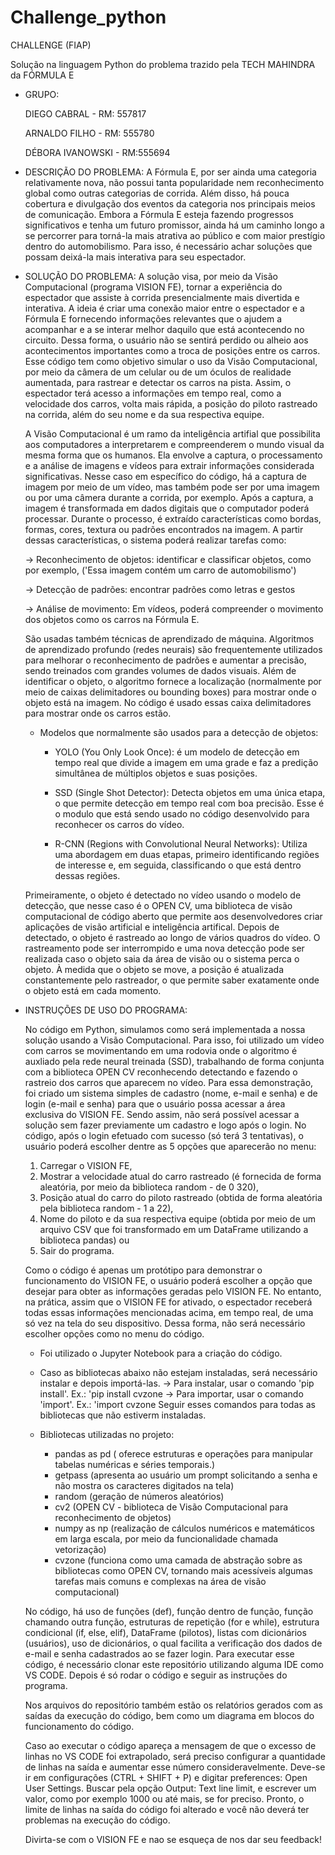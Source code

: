 # Challenge_python
 CHALLENGE (FIAP) 

Solução na linguagem Python do problema trazido pela TECH MAHINDRA da FÓRMULA E 

- GRUPO: 

    DIEGO CABRAL - RM: 557817

    ARNALDO FILHO - RM: 555780

    DÉBORA IVANOWSKI - RM:555694 

- DESCRIÇÃO DO PROBLEMA:
    A Fórmula E, por ser ainda uma categoria relativamente nova, não possui tanta popularidade nem reconhecimento global como outras categorias de corrida. Além disso, há pouca cobertura e divulgação dos eventos da categoria nos principais meios de comunicação. Embora a Fórmula E esteja fazendo progressos significativos e tenha um futuro promissor, ainda há um caminho longo a se percorrer para torná-la mais atrativa ao público e com maior prestígio dentro do automobilismo. Para isso, é necessário achar soluções que possam deixá-la mais interativa para seu espectador.

- SOLUÇÃO DO PROBLEMA:
    A solução visa, por meio da Visão Computacional (programa VISION FE), tornar a experiência do espectador que assiste à corrida presencialmente mais divertida e interativa. A ideia é criar uma conexão maior entre o espectador e a Fórmula E fornecendo informações relevantes que o ajudem a acompanhar e a se interar melhor daquilo que está acontecendo no circuito. Dessa forma, o usuário não se sentirá perdido ou alheio aos acontecimentos importantes como a troca de posições entre os carros. Esse código tem como objetivo simular o uso da Visão Computacional, por meio da câmera de um celular ou de um óculos de realidade aumentada, para rastrear e detectar os carros na pista. Assim, o espectador terá acesso a informações em tempo real, como a velocidade dos carros, volta mais rápida, a posição do piloto rastreado na corrida, além do seu nome e da sua respectiva equipe. 

    A Visão Computacional é um ramo da inteligência artifial que possibilita aos computadores a interpretarem e compreenderem o mundo visual da mesma forma que os humanos. Ela envolve a captura, o processamento e a análise de imagens e vídeos para extrair informações considerada significativas. Nesse caso em específico do código, há a captura de imagem por meio de um vídeo, mas também pode ser por uma imagem ou por uma câmera durante a corrida, por exemplo. Após a captura, a imagem é transformada em dados digitais que o computador poderá processar. Durante o processo, é extraído características como bordas, formas, cores, textura ou padrões encontrados na imagem. A partir dessas características, o sistema poderá realizar tarefas como:

    -> Reconhecimento de objetos: identificar e classificar objetos, como por exemplo, ('Essa imagem contém um carro de automobilismo')

    -> Detecção de padrões: encontrar padrões como letras e gestos 

    -> Análise de movimento: Em vídeos, poderá compreender o movimento dos objetos como os carros na Fórmula E. 

    São usadas também técnicas de aprendizado de máquina. Algoritmos de aprendizado profundo (redes neurais) são frequentemente utilizados para melhorar o reconhecimento de padrões e aumentar a precisão, sendo treinados com grandes volumes de dados visuais. Além de identificar o objeto, o algoritmo fornece a localização (normalmente por meio de caixas delimitadores ou bounding boxes) para mostrar onde o objeto está na imagem. No código é usado essas caixa delimitadores para mostrar onde os carros estão. 

    - Modelos que normalmente são usados para a detecção de objetos:

        - YOLO (You Only Look Once): é um modelo de detecção em tempo real que divide a imagem em uma grade e faz a predição simultânea de múltiplos objetos e suas posições.

       -  SSD (Single Shot Detector): Detecta objetos em uma única etapa, o que permite detecção em tempo real com boa precisão. Esse é o modulo que está sendo usado no código desenvolvido para reconhecer os carros do vídeo. 

        - R-CNN (Regions with Convolutional Neural Networks): Utiliza uma abordagem em duas etapas, primeiro identificando regiões de interesse e, em seguida, classificando o que está dentro dessas regiões.
    
    Primeiramente, o objeto é detectado no vídeo usando o modelo de detecção, que nesse caso é o OPEN CV, uma biblioteca de visão computacional de código aberto que permite aos desenvolvedores criar aplicações de visão artificial e inteligência artifical. Depois de detectado, o objeto é rastreado ao longo de vários quadros do vídeo. O rastreamento pode ser interrompido e uma nova detecção pode ser realizada caso o objeto saia da área de visão ou o sistema perca o objeto. À medida que o objeto se move, a posição é atualizada constantemente pelo rastreador, o que permite saber exatamente onde o objeto está em cada momento. 


     

- INSTRUÇÕES DE USO DO PROGRAMA:

    No código em Python, simulamos como será implementada a nossa solução usando a Visão Computacional. Para isso, foi utilizado um vídeo com carros se movimentando em uma rodovia onde o algoritmo é auxliado pela rede neural treinada (SSD), trabalhando de forma conjunta com a biblioteca OPEN CV reconhecendo detectando e fazendo o rastreio dos carros que aparecem no vídeo. Para essa demonstração, foi criado um sistema simples de cadastro (nome, e-mail e senha) e de login (e-mail e senha) para que o usuário possa acessar a área exclusiva do VISION FE. Sendo assim, não será possível acessar a solução sem fazer previamente um cadastro e logo após o login. No código, após o login efetuado com sucesso (só terá 3 tentativas), o usuário poderá escolher dentre as 5 opções que aparecerão no menu:

    1) Carregar o VISION FE, 
    2) Mostrar a velocidade atual do carro rastreado (é fornecida de forma aleatória, por meio da biblioteca random - de 0 320), 
    3) Posição atual do carro do piloto rastreado (obtida de forma aleatória pela biblioteca random - 1 a 22), 
    4) Nome do piloto e da sua respectiva equipe (obtida por meio de um arquivo CSV que foi transformado em um DataFrame utilizando a biblioteca pandas) ou 
    5) Sair do programa. 

    Como o código é apenas um protótipo para demonstrar o funcionamento do VISION FE, o usuário poderá escolher a opção que desejar para obter as informações geradas pelo VISION FE. No entanto, na prática, assim que o VISION FE for ativado, o espectador receberá todas essas informações mencionadas acima, em tempo real, de uma só vez na tela do seu dispositivo. Dessa forma, não será necessário escolher opções como no menu do código. 

    - Foi utilizado o Jupyter Notebook para a criação do código.
    - Caso as bibliotecas abaixo não estejam instaladas, será necessário instalar e depois importá-las. 
        -> Para instalar, usar o comando 'pip install'. Ex.: 'pip install cvzone
        -> Para importar, usar o comando 'import'. Ex.: 'import cvzone 
        Seguir esses comandos para todas as bibliotecas que não estiverm instaladas. 
    - Bibliotecas utilizadas no projeto:

        - pandas as pd ( oferece estruturas e operações para manipular tabelas numéricas e séries temporais.)
        - getpass (apresenta ao usuário um prompt solicitando a senha e não mostra os caracteres digitados na tela)
        - random (geração de números aleatórios)
        - cv2 (OPEN CV - biblioteca de Visão Computacional para reconhecimento de objetos)
        - numpy as np (realização de cálculos numéricos e matemáticos em larga escala, por meio da funcionalidade chamada vetorização)
        - cvzone (funciona como uma camada de abstração sobre as bibliotecas como OPEN CV, tornando mais acessíveis algumas tarefas mais comuns e complexas na área de visão computacional)

    No código, há uso de funções (def), função dentro de função, função chamando outra função, estruturas de repetição (for e while), estrutura condicional (if, else, elif), DataFrame (pilotos), listas com dicionários (usuários), uso de dicionários, o qual facilita a verificação dos dados de e-mail e senha cadastrados ao se fazer login. 
    Para executar esse código, é necessário clonar este repositório utilizando alguma IDE como VS CODE. Depois é só rodar o código e seguir as instruções do programa. 

    Nos arquivos do repositório também estão os relatórios gerados com as saídas da execução do código, bem como um diagrama em blocos do funcionamento do código. 

    Caso ao executar o código apareça a mensagem de que o excesso de linhas no VS CODE foi extrapolado, será preciso configurar a quantidade de linhas na saída e aumentar esse número consideravelmente. Deve-se ir em configurações (CTRL + SHIFT + P) e digitar preferences: Open User Settings. Buscar pela opção Output: Text line limit, e escrever um valor, como por exemplo 1000 ou até mais, se for preciso. Pronto, o limite de linhas na saída do código foi alterado e você não deverá ter problemas na execução do código. 

    Divirta-se com o VISION FE e nao se esqueça de nos dar seu feedback! 




